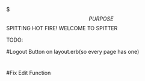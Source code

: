 $$$$$$$$$$$$$$$$$$$$$$$$$$$PURPOSE$$$$$$$$$$$$$$$$$$$$$$$$$$$$$$
            SPITTING HOT FIRE!  WELCOME TO SPITTER
$$$$$$$$$$$$$$$$$$$$$$$$$$$$$$$$$$$$$$$$$$$$$$$$$$$$$$$$$$$$$$$$


TODO:

#Logout Button on layout.erb(so every page has one)

#

#Fix Edit Function
